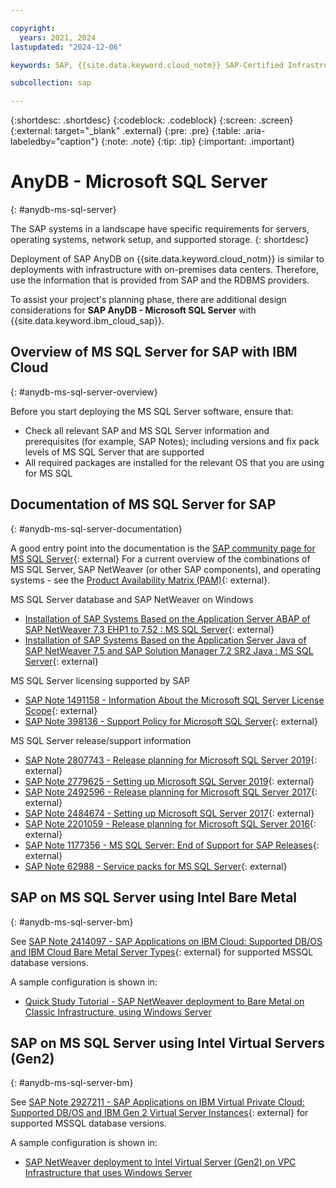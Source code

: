 ```yaml
---

copyright:
  years: 2021, 2024
lastupdated: "2024-12-06"

keywords: SAP, {{site.data.keyword.cloud_notm}} SAP-Certified Infrastructure, {{site.data.keyword.ibm_cloud_sap}}, SAP Workloads

subcollection: sap

---
```


{:shortdesc: .shortdesc}
{:codeblock: .codeblock}
{:screen: .screen}
{:external: target="_blank" .external}
{:pre: .pre}
{:table: .aria-labeledby="caption"}
{:note: .note}
{:tip: .tip}
{:important: .important}

# AnyDB - Microsoft SQL Server
{: #anydb-ms-sql-server}

The SAP systems in a landscape have specific requirements for servers, operating systems, network setup, and supported storage.
{: shortdesc}

Deployment of SAP AnyDB on {{site.data.keyword.cloud_notm}} is similar to deployments with infrastructure with on-premises data centers. Therefore, use the information that is provided from SAP and the RDBMS providers.

To assist your project's planning phase, there are additional design considerations for **SAP AnyDB - Microsoft SQL Server** with {{site.data.keyword.ibm_cloud_sap}}.

## Overview of MS SQL Server for SAP with IBM Cloud
{: #anydb-ms-sql-server-overview}

Before you start deploying the MS SQL Server software, ensure that:
 * Check all relevant SAP and MS SQL Server information and prerequisites (for example, SAP Notes); including versions and fix pack levels of MS SQL Server that are supported
 * All required packages are installed for the relevant OS that you are using for MS SQL

## Documentation of MS SQL Server for SAP
{: #anydb-ms-sql-server-documentation}

A good entry point into the documentation is the [SAP community page for MS SQL Server](https://pages.community.sap.com/topics/sql-server){: external}
For a current overview of the combinations of MS SQL Server, SAP NetWeaver (or other SAP components), and operating systems - see the [Product Availability Matrix (PAM)](https://userapps.support.sap.com/sap/support/pam){: external}.

MS SQL Server database and SAP NetWeaver on Windows
 * [Installation of SAP Systems Based on the Application Server ABAP of SAP NetWeaver 7.3 EHP1 to 7.52 : MS SQL Server](https://help.sap.com/docs/SLTOOLSET/c22d9ecc82ca4ab591a91942fe5c0020/9420dabb130e4ae1996b3f39e202cc6e.html?version=CURRENT_VERSION){: external}
 * [Installation of SAP Systems Based on the Application Server Java of SAP NetWeaver 7.5 and SAP Solution Manager 7.2 SR2 Java : MS SQL Server](https://help.sap.com/docs/SLTOOLSET/34ba60e8526d4110921c9c0fd05b4b6d/9420dabb130e4ae1996b3f39e202cc6e.html?version=CURRENT_VERSION){: external}

MS SQL Server licensing supported by SAP
 * [SAP Note 1491158 - Information About the Microsoft SQL Server License Scope](https://me.sap.com/notes/1491158){: external}
 * [SAP Note 398136 - Support Policy for Microsoft SQL Server](https://me.sap.com/notes/398136){: external}

MS SQL Server release/support information
 * [SAP Note 2807743 - Release planning for Microsoft SQL Server 2019](https://me.sap.com/notes/2807743){: external}
 * [SAP Note 2779625 - Setting up Microsoft SQL Server 2019](https://me.sap.com/notes/2779625){: external}
 * [SAP Note 2492596 - Release planning for Microsoft SQL Server 2017](https://me.sap.com/notes/2492596){: external}
 * [SAP Note 2484674 - Setting up Microsoft SQL Server 2017](https://me.sap.com/notes/2484674){: external}
 * [SAP Note 2201059 - Release planning for Microsoft SQL Server 2016](https://me.sap.com/notes/2201059){: external}
 * [SAP Note 1177356 - MS SQL Server: End of Support for SAP Releases](https://me.sap.com/notes/1177356){: external}
 * [SAP Note 62988 - Service packs for MS SQL Server](https://me.sap.com/notes/62988){: external}

## SAP on MS SQL Server using Intel Bare Metal
{: #anydb-ms-sql-server-bm}

See [SAP Note 2414097 - SAP Applications on IBM Cloud: Supported DB/OS and IBM Cloud Bare Metal Server Types](https://me.sap.com/notes/2414097){: external} for supported MSSQL database versions.

A sample configuration is shown in:
 * [Quick Study Tutorial - SAP NetWeaver deployment to Bare Metal on Classic Infrastructure, using Windows Server](/docs/sap?topic=sap-quickstudy-bm-netweaver-wins)

##  SAP on MS SQL Server using Intel Virtual Servers (Gen2)
{: #anydb-ms-sql-server-bm}

See [SAP Note 2927211 - SAP Applications on IBM Virtual Private Cloud: Supported DB/OS and IBM Gen 2 Virtual Server Instances](https://me.sap.com/notes/2927211){: external} for supported MSSQL database versions.

A sample configuration is shown in:
 * [SAP NetWeaver deployment to Intel Virtual Server (Gen2) on VPC Infrastructure that uses Windows Server](/docs/sap?topic=sap-quickstudy-vs-gen2-netweaver-wins)

